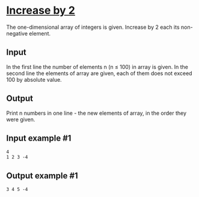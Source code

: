 # [Increase by 2](https://www.e-olymp.com/en/problems/904)
The one-dimensional array of integers is given. Increase by 2 each its non-negative element.

## Input
In the first line the number of elements n (n ≤ 100) in array is given. In the second line the elements of array are given, each of them does not exceed 100 by absolute value.

## Output
Print n numbers in one line - the new elements of array, in the order they were given.

## Input example #1
```
4
1 2 3 -4
```

## Output example #1
```
3 4 5 -4
```
